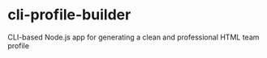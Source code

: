 # cli-profile-builder
CLI-based Node.js app for generating a clean and professional HTML team profile
